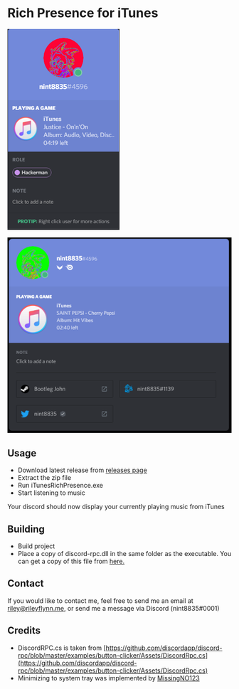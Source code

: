 # Rich Presence for iTunes

![Example](example.png)

![Profile Example](example_profile.png)

## Usage
* Download latest release from [releases page](https://github.com/nint8835/iTunesRichPresence/releases)
* Extract the zip file
* Run iTunesRichPresence.exe
* Start listening to music

Your discord should now display your currently playing music from iTunes

## Building
* Build project
* Place a copy of discord-rpc.dll in the same folder as the executable. You can get a copy of this file from [here.](https://github.com/discordapp/discord-rpc/releases)


## Contact
If you would like to contact me, feel free to send me an email at riley@rileyflynn.me, or send me a message via Discord (nint8835#0001)


## Credits
* DiscordRPC.cs is taken from [https://github.com/discordapp/discord-rpc/blob/master/examples/button-clicker/Assets/DiscordRpc.cs](https://github.com/discordapp/discord-rpc/blob/master/examples/button-clicker/Assets/DiscordRpc.cs)
* Minimizing to system tray was implemented by [MissingNO123](https://github.com/MissingNO123)
